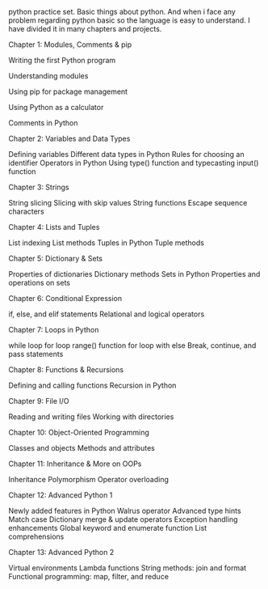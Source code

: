 python practice set.
Basic things about python.
And when i face any problem regarding python basic so the language is easy to understand.
I have divided it in many chapters and projects.

Chapter 1: Modules, Comments & pip

Writing the first Python program

Understanding modules

Using pip for package management

Using Python as a calculator

Comments in Python

Chapter 2: Variables and Data Types

Defining variables
Different data types in Python
Rules for choosing an identifier
Operators in Python
Using type() function and typecasting
input() function

Chapter 3: Strings

String slicing
Slicing with skip values
String functions
Escape sequence characters

Chapter 4: Lists and Tuples

List indexing
List methods
Tuples in Python
Tuple methods

Chapter 5: Dictionary & Sets

Properties of dictionaries
Dictionary methods
Sets in Python
Properties and operations on sets

Chapter 6: Conditional Expression

if, else, and elif statements
Relational and logical operators

Chapter 7: Loops in Python

while loop
for loop
range() function
for loop with else
Break, continue, and pass statements

Chapter 8: Functions & Recursions

Defining and calling functions
Recursion in Python

Chapter 9: File I/O

Reading and writing files
Working with directories

Chapter 10: Object-Oriented Programming

Classes and objects
Methods and attributes

Chapter 11: Inheritance & More on OOPs

Inheritance
Polymorphism
Operator overloading

Chapter 12: Advanced Python 1

Newly added features in Python
Walrus operator
Advanced type hints
Match case
Dictionary merge & update operators
Exception handling enhancements
Global keyword and enumerate function
List comprehensions

Chapter 13: Advanced Python 2

Virtual environments
Lambda functions
String methods: join and format
Functional programming: map, filter, and reduce
